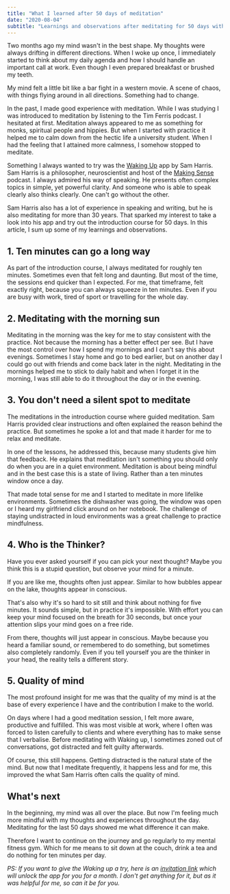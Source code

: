 ```yaml
---
title: "What I learned after 50 days of meditation"
date: "2020-08-04"
subtitle: "Learnings and observations after meditating for 50 days with the Waking Up app"
---
```


Two months ago my mind wasn't in the best shape. My thoughts were always drifting in different directions. When I woke up once, I immediately started to think about my daily agenda and how I should handle an important call at work. Even though I even prepared breakfast or brushed my teeth.

My mind felt a little bit like a bar fight in a western movie. A scene of chaos, with things flying around in all directions. Something had to change.

In the past, I made good experience with meditation. While I was studying I was introduced to meditation by listening to the Tim Ferris podcast. I hesitated at first. Meditation always appeared to me as something for monks, spiritual people and hippies. But when I started with practice it helped me to calm down from the hectic life a university student. When I had the feeling that I attained more calmness, I somehow stopped to meditate.

Something I always wanted to try was the [Waking Up](https://www.wakingup.com) app by Sam Harris. Sam Harris is a philosopher, neuroscientist and host of the [Making Sense](https://samharris.org/podcast/) podcast. I always admired his way of speaking. He presents often complex topics in simple, yet powerful clarity. And someone who is able to speak clearly also thinks clearly. One can't go without the other.

Sam Harris also has a lot of experience in speaking and writing, but he is also meditating for more than 30 years. That sparked my interest to take a look into his app and try out the introduction course for 50 days. In this article, I sum up some of my learnings and observations.

## 1. Ten minutes can go a long way

As part of the introduction course, I always meditated for roughly ten minutes. Sometimes even that felt long and daunting. But most of the time, the sessions end quicker than I expected.
For me, that timeframe, felt exactly right, because you can always squeeze in ten minutes. Even if you are busy with work, tired of sport or travelling for the whole day.

## 2. Meditating with the morning sun

Meditating in the morning was the key for me to stay consistent with the practice. Not because the morning has a better effect per see. But I have the most control over how I spend my mornings and I can't say this about evenings. Sometimes I stay home and go to bed earlier, but on another day I could go out with friends and come back later in the night. Meditating in the mornings helped me to stick to daily habit and when I forget it in the morning, I was still able to do it throughout the day or in the evening.

## 3. You don't need a silent spot to meditate

The meditations in the introduction course where guided meditation. Sam Harris provided clear instructions and often explained the reason behind the practice. But sometimes he spoke a lot and that made it harder for me to relax and meditate.

In one of the lessons, he addressed this, because many students give him that feedback. He explains that meditation isn't something you should only do when you are in a quiet environment. Meditation is about being mindful and in the best case this is a state of living. Rather than a ten minutes window once a day.

That made total sense for me and I started to meditate in more lifelike environments. Sometimes the dishwasher was going, the window was open or I heard my girlfriend click around on her notebook. The challenge of staying undistracted in loud environments was a great challenge to practice mindfulness.

## 4. Who is the Thinker?

Have you ever asked yourself if you can pick your next thought? Maybe you think this is a stupid question, but observe your mind for a minute.

If you are like me, thoughts often just appear. Similar to how bubbles appear on the lake, thoughts appear in conscious.

That's also why it's so hard to sit still and think about nothing for five minutes. It sounds simple, but in practice it's impossible. With effort you can keep your mind focused on the breath for 30 seconds, but once your attention slips your mind goes on a free ride.

From there, thoughts will just appear in conscious. Maybe because you heard a familiar sound, or remembered to do something, but sometimes also completely randomly. Even if you tell yourself you are the thinker in your head, the reality tells a different story.

## 5. Quality of mind

The most profound insight for me was that the quality of my mind is at the base of every experience I have and the contribution I make to the world.

On days where I had a good meditation session, I felt more aware, productive and fulfilled. This was most visible at work, where I often was forced to listen carefully to clients and where everything has to make sense that I verbalise. Before meditating with Waking up, I sometimes zoned out of conversations, got distracted and felt guilty afterwards.

Of course, this still happens. Getting distracted is the natural state of the mind. But now that I meditate frequently, it happens less and for me, this improved the what Sam Harris often calls the quality of mind.

## What's next

In the beginning, my mind was all over the place. But now I'm feeling much more mindful with my thoughts and experiences throughout the day. Meditating for the last 50 days showed me what difference it can make.

Therefore I want to continue on the journey and go regularly to my mental fitness gym. Which for me means to sit down at the couch, drink a tea and do nothing for ten minutes per day.

_PS: If you want to give the Waking up a try, here is an [invitation link](https://share.wakingup.com/327932) which will unlock the app for you for a month. I don't get anything for it, but as it was helpful for me, so can it be for you._
